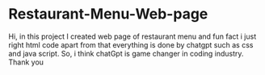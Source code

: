 # Restaurant-Menu-Web-page
Hi, in this project I created web page of restaurant menu and fun fact i just right html code apart from that everything is done by chatgpt such as css and java script. So, i think chatGpt is game changer in coding industry. Thank you
